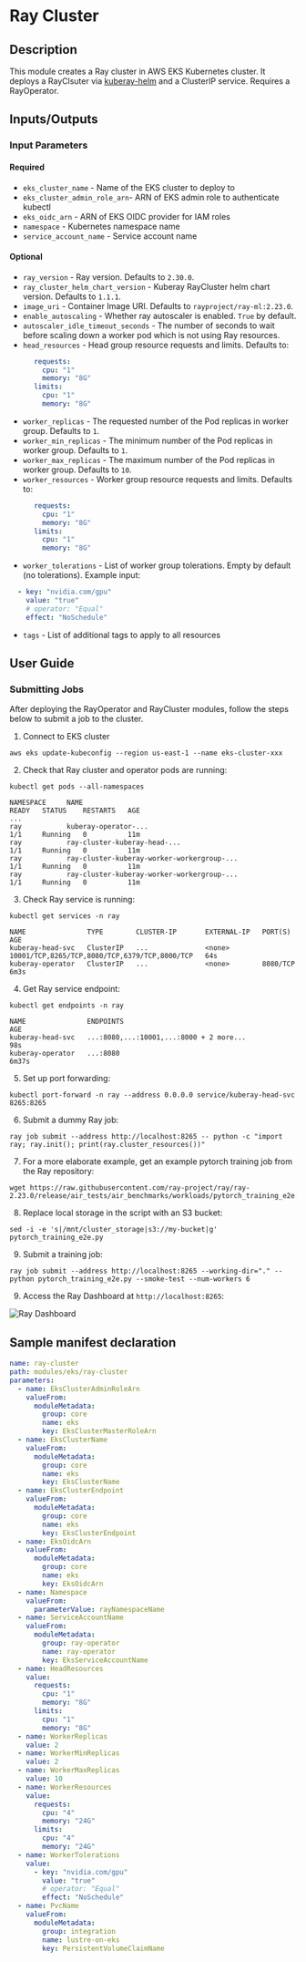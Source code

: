 # Ray Cluster

## Description

This module creates a Ray cluster in AWS EKS Kubernetes cluster. It deploys a RayClsuter via [kuberay-helm](https://github.com/ray-project/kuberay-helm) and a ClusterIP service. Requires a RayOperator.

## Inputs/Outputs

### Input Parameters

#### Required

- `eks_cluster_name` - Name of the EKS cluster to deploy to
- `eks_cluster_admin_role_arn`- ARN of EKS admin role to authenticate kubectl
- `eks_oidc_arn` - ARN of EKS OIDC provider for IAM roles
- `namespace` - Kubernetes namespace name
- `service_account_name` - Service account name

#### Optional

- `ray_version` - Ray version. Defaults to `2.30.0`.
- `ray_cluster_helm_chart_version` - Kuberay RayCluster helm chart version. Defaults to `1.1.1`.
- `image_uri` - Container Image URI. Defaults to `rayproject/ray-ml:2.23.0`.
- `enable_autoscaling` - Whether ray autoscaler is enabled. `True` by default.
- `autoscaler_idle_timeout_seconds` -  The number of seconds to wait before scaling down a worker pod which is not using Ray resources.
- `head_resources` - Head group resource requests and limits. Defaults to:
```yaml
      requests:
        cpu: "1"
        memory: "8G"
      limits:
        cpu: "1"
        memory: "8G"
```
- `worker_replicas` - The requested number of the Pod replicas in worker group. Defaults to `1`.
- `worker_min_replicas` - The minimum number of the Pod replicas in worker group. Defaults to `1`.
- `worker_max_replicas` - The maximum number of the Pod replicas in worker group. Defaults to `10`.
- `worker_resources` - Worker group resource requests and limits. Defaults to:
```yaml
      requests:
        cpu: "1"
        memory: "8G"
      limits:
        cpu: "1"
        memory: "8G"
```
- `worker_tolerations` - List of worker group tolerations. Empty by default (no tolerations). Example input:
```yaml
  - key: "nvidia.com/gpu"
    value: "true"
    # operator: "Equal"
    effect: "NoSchedule"
```
- `tags` - List of additional tags to apply to all resources

## User Guide

### Submitting Jobs

After deploying the RayOperator and RayCluster modules, follow the steps below to submit a job to the cluster.

1. Connect to EKS cluster
```
aws eks update-kubeconfig --region us-east-1 --name eks-cluster-xxx
```

2. Check that Ray cluster and operator pods are running:

```
kubectl get pods --all-namespaces

NAMESPACE     NAME                                                        READY   STATUS    RESTARTS   AGE
...
ray           kuberay-operator-...                                        1/1     Running   0          11m
ray           ray-cluster-kuberay-head-...                                1/1     Running   0          11m
ray           ray-cluster-kuberay-worker-workergroup-...                  1/1     Running   0          11m
ray           ray-cluster-kuberay-worker-workergroup-...                  1/1     Running   0          11m
```

3. Check Ray service is running:

```
kubectl get services -n ray

NAME               TYPE        CLUSTER-IP       EXTERNAL-IP   PORT(S)                                         AGE
kuberay-head-svc   ClusterIP   ...              <none>        10001/TCP,8265/TCP,8080/TCP,6379/TCP,8000/TCP   64s
kuberay-operator   ClusterIP   ...              <none>        8080/TCP                                        6m3s
```

4. Get Ray service endpoint:

```
kubectl get endpoints -n ray

NAME               ENDPOINTS                                                      AGE
kuberay-head-svc   ...:8080,...:10001,...:8000 + 2 more...                        98s
kuberay-operator   ...:8080                                                       6m37s
```

5. Set up port forwarding:

```
kubectl port-forward -n ray --address 0.0.0.0 service/kuberay-head-svc  8265:8265
```

6. Submit a dummy Ray job:
```
ray job submit --address http://localhost:8265 -- python -c "import ray; ray.init(); print(ray.cluster_resources())"
```

7. For a more elaborate example, get an example pytorch training job from the Ray repository:

```
wget https://raw.githubusercontent.com/ray-project/ray/ray-2.23.0/release/air_tests/air_benchmarks/workloads/pytorch_training_e2e.py
```

8. Replace local storage in the script with an S3 bucket:

```
sed -i -e 's|/mnt/cluster_storage|s3://my-bucket|g' pytorch_training_e2e.py
```

9. Submit a training job:

```
ray job submit --address http://localhost:8265 --working-dir="." -- python pytorch_training_e2e.py --smoke-test --num-workers 6

```

9. Access the Ray Dashboard at `http://localhost:8265`:

![Ray Dashboard](docs/_static/ray-dashboard.png "Ray Dashboard")

## Sample manifest declaration

```yaml
name: ray-cluster
path: modules/eks/ray-cluster
parameters:
  - name: EksClusterAdminRoleArn
    valueFrom:
      moduleMetadata:
        group: core
        name: eks
        key: EksClusterMasterRoleArn
  - name: EksClusterName
    valueFrom:
      moduleMetadata:
        group: core
        name: eks
        key: EksClusterName
  - name: EksClusterEndpoint
    valueFrom:
      moduleMetadata:
        group: core
        name: eks
        key: EksClusterEndpoint
  - name: EksOidcArn
    valueFrom:
      moduleMetadata:
        group: core
        name: eks
        key: EksOidcArn
  - name: Namespace
    valueFrom:
      parameterValue: rayNamespaceName
  - name: ServiceAccountName
    valueFrom:
      moduleMetadata:
        group: ray-operator
        name: ray-operator
        key: EksServiceAccountName
  - name: HeadResources
    value:
      requests:
        cpu: "1"
        memory: "8G"
      limits:
        cpu: "1"
        memory: "8G"
  - name: WorkerReplicas
    value: 2
  - name: WorkerMinReplicas
    value: 2
  - name: WorkerMaxReplicas
    value: 10
  - name: WorkerResources
    value:
      requests:
        cpu: "4"
        memory: "24G"
      limits:
        cpu: "4"
        memory: "24G"
  - name: WorkerTolerations
    value:
      - key: "nvidia.com/gpu"
        value: "true"
        # operator: "Equal"
        effect: "NoSchedule"
  - name: PvcName
    valueFrom:
      moduleMetadata:
        group: integration
        name: lustre-on-eks
        key: PersistentVolumeClaimName
```
